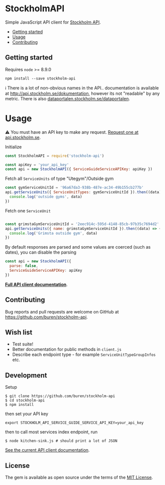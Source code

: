 # StockholmAPI

Simple JavaScript API client for [Stockholm API](http://api.stockholm.se/dokumentation).

- [Getting started](#getting-started)
- [Usage](#usage)
- [Contributing](#contributing)

## Getting started

Requires `node` >= 8.9.0

```
npm install --save stockholm-api
```

:information_source: There is a lot of non-obvious names in the API.. documentation is available at http://api.stockholm.se/dokumentation, however its not "readable" by any metric. There is also [dataportalen.stockholm.se/dataportalen](http://dataportalen.stockholm.se/dataportalen/).

# Usage

:warning: You must have an API key to make any request. [Request one at api.stockholm.se](http://api.stockholm.se/).

Initialize

```javascript
const StockholmAPI = require('stockholm-api')

const apiKey = 'your_api_key'
const api = new StockholmAPI({ ServiceGuideServiceAPIKey: apiKey })
```

Fetch all `ServiceUnits` of type "Utegym"/Outside gym
```javascript
const gymServiceUnitId = '96a67da3-938b-487e-ac34-49b155cb277b'
api.getServiceUnits({ ServiceUnitTypes: gymServiceUnitId }).then((data) => {
  console.log('outside gyms', data)
})
```

Fetch one `ServiceUnit`
```javascript

const grimstaGymServiceUnitId = '2eec914c-595d-4148-85cb-97b35c7694d2'
api.getServiceUnits({ name: grimstaGymServiceUnitId }).then((data) => {
  console.log('Grimsta outside gym', data)
})
```

By default responses are parsed and some values are coerced (such as dates), you can disable the parsing
```javascript
const api = new StockholmAPI({
  parse: false,
  ServiceGuideServiceAPIKey: apiKey
})
```


[__Full API client documentation__](docs/README.md).

## Contributing

Bug reports and pull requests are welcome on GitHub at https://github.com/buren/stockholm-api.

## Wish list

- Test suite!
- Better documentation for public methods in `client.js`
- Describe each endpoint type - for example `ServiceUnitTypeGroupInfos` etc.

## Development

Setup
```
$ git clone https://github.com/buren/stockholm-api
$ cd stockholm-api
$ npm install
```

then set your API key
```
export STOCKHOLM_API_SERVICE_GUIDE_SERVICE_API_KEY=your_api_key
```

then to call most services index endpoint, run

```
$ node kitchen-sink.js # should print a lot of JSON
```

[See the current API client documentation](docs/README.md).

## License

The gem is available as open source under the terms of the [MIT License](LICENSE).
